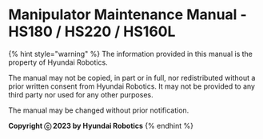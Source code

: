 ﻿# Manipulator Maintenance Manual - HS180 / HS220 / HS160L

{% hint style="warning" %}
The information provided in this manual is the property of Hyundai Robotics.

The manual may not be copied, in part or in full, nor redistributed without a prior written consent from Hyundai Robotics. It may not be provided to any third party nor used for any other purposes.


The manual may be changed without prior notification.



**Copyright ⓒ 2023 by Hyundai Robotics**
{% endhint %}
